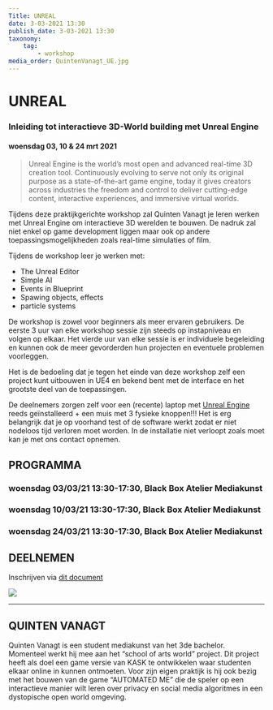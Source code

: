 ```yaml
---
Title: UNREAL
date: 3-03-2021 13:30
publish_date: 3-03-2021 13:30
taxonomy:
    tag:
        - workshop
media_order: QuintenVanagt_UE.jpg
---
```

# UNREAL
### Inleiding tot interactieve 3D-World building met Unreal Engine
#### woensdag 03, 10 & 24 mrt 2021
> Unreal Engine is the world’s most open and advanced real-time 3D creation tool. Continuously evolving to serve not only its original purpose as a state-of-the-art game engine, today it gives creators across industries the freedom and control to deliver cutting-edge content, interactive experiences, and immersive virtual worlds.

Tijdens deze praktijkgerichte workshop zal Quinten Vanagt je leren werken met Unreal Engine om interactieve 3D werelden te bouwen. De nadruk zal niet enkel op game development liggen maar ook op andere toepassingsmogelijkheden zoals real-time simulaties of film.

Tijdens de workshop leer je werken met:
- The Unreal Editor
- Simple AI
- Events in Blueprint
- Spawing objects, effects
- particle systems

De workshop is zowel voor beginners als meer ervaren gebruikers. De eerste 3 uur van elke workshop sessie zijn steeds op instapniveau en volgen op elkaar. Het vierde uur van elke sessie is er individuele begeleiding en kunnen ook de meer gevorderden hun projecten en eventuele problemen voorleggen.

Het is de bedoeling dat je tegen het einde van deze workshop zelf een project kunt uitbouwen in UE4 en bekend bent met de interface en het grootste deel van de toepassingen. ​​

De deelnemers zorgen zelf voor een (recente) laptop met [Unreal Engine](https://www.unrealengine.com/en-US/download?install=true) reeds geïnstalleerd + een muis met 3 fysieke knoppen!!! Het is erg belangrijk dat je op voorhand test of de software werkt zodat er niet nodeloos tijd verloren moet worden. In de installatie niet verloopt zoals moet kan je met ons contact opnemen.

## PROGRAMMA
### woensdag 03/03/21 13:30-17:30, Black Box Atelier Mediakunst
### woensdag 10/03/21 13:30-17:30, Black Box Atelier Mediakunst
### woensdag 24/03/21 13:30-17:30, Black Box Atelier Mediakunst

## DEELNEMEN
Inschrijven via [dit document](https://hogent-my.sharepoint.com/:x:/g/personal/hendrik_leper_hogent_be/ETcAe_2xSfxFgFXoW0kAPMMBjC56tHOt4YjZySKD43axnw?e=yidVwW)    

![](QuintenVanagt_UE.jpg)

---
## QUINTEN VANAGT
Quinten Vanagt is een student mediakunst van het 3de bachelor. Momenteel werkt hij mee aan het “school of arts world” project. Dit project heeft als doel een game versie van KASK te ontwikkelen waar studenten elkaar online in kunnen ontmoeten. Voor zijn eigen praktijk is hij ook bezig met het bouwen van de game “AUTOMATED ME” die de speler op een interactieve manier wilt leren over privacy en social media algoritmes in een dystopische open world omgeving.
